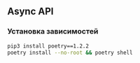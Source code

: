 ## Async API

###  Установка зависимостей
```bash
pip3 install poetry==1.2.2
poetry install --no-root && poetry shell
```
